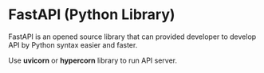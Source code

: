 # FastAPI (Python Library)

FastAPI is an opened source library that can provided developer to develop API by Python syntax easier and faster.

Use **uvicorn** or **hypercorn** library to run API server.